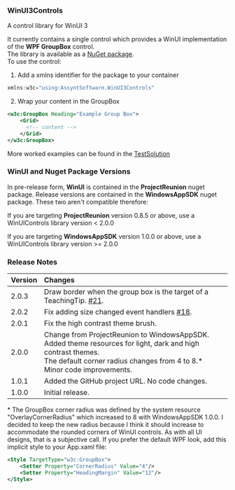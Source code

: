 ### WinUI3Controls

A control library for WinUI 3

It currently contains a single control which provides a WinUI implementation of the **WPF GroupBox** control.\
The library is available as a [NuGet package](https://www.nuget.org/packages/AssyntSoftware.WinUI3Controls/).\
To use the control:

1) Add a xmlns identifier for the package to your container

```c#
xmlns:w3c="using:AssyntSoftware.WinUI3Controls"
```

2) Wrap your content in the GroupBox

```xml
<w3c:GroupBox Heading="Example Group Box">
    <Grid>
      <!-- content -->
    </Grid>
</w3c:GroupBox>
```

More worked examples can be found in the [TestSolution](TestSolution)

### WinUI and Nuget Package Versions

In pre-release form, **WinUI** is contained in the **ProjectReunion** nuget package. Release versions are contained in the **WindowsAppSDK** nuget package. These two aren't compatible therefore:

If you are targeting **ProjectReunion** version 0.8.5 or above, use a WinUIControls library version < 2.0.0

If you are targeting **WindowsAppSDK** version 1.0.0 or above, use a WinUIControls library version >= 2.0.0

### Release Notes

|Version|Changes|
|-------|:------|
|2.0.3|Draw border when the group box is the target of a TeachingTip. [#21](https://github.com/DHancock/WinUI3Controls/pull/21).|
|2.0.2|Fix adding size changed event handlers [#18](https://github.com/DHancock/WinUI3Controls/pull/18).|
|2.0.1|Fix the high contrast theme brush.| 
|2.0.0|Change from ProjectReunion to WindowsAppSDK.<br>Added theme resources for light, dark and high contrast themes.<br>The default corner radius changes from 4 to 8.\*<br>Minor code improvements.|
|1.0.1|Added the GitHub project URL. No code changes.|
|1.0.0|Initial release.|


\* The GroupBox corner radius was defined by the system resource "OverlayCornerRadius" which increased to 8 with WindowsAppSDK 1.0.0. I decided to keep the new radius because I think it should increase to accommodate the rounded corners of WinUI controls. As with all UI designs, that is a subjective call. If you prefer the default WPF look, add this implicit style to your App.xaml file:

```xml
<Style TargetType="w3c:GroupBox">
    <Setter Property="CornerRadius" Value="4"/>
    <Setter Property="HeadingMargin" Value="12"/>
</Style>
```
